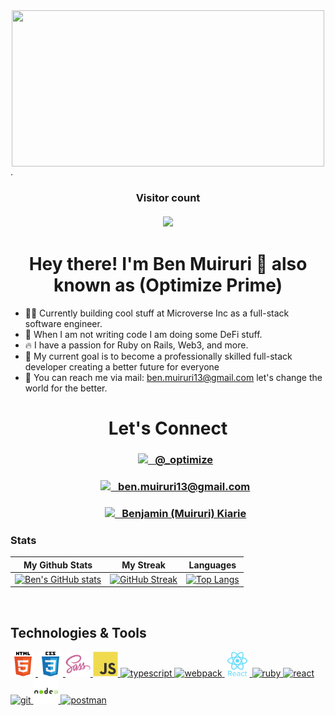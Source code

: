 <div align="center"><img width=500 height=250 align="center" src="https://www.aalpha.net/wp-content/uploads/2020/12/full-stack-development.gif"></div>.
<h3 align="center"> 
  Visitor count<br><br>
  <img src="https://profile-counter.glitch.me/Benmuiruri/count.svg" />
</h3>


<h1 align="center">Hey there! I'm Ben Muiruri 👋 also known as (Optimize Prime)</h1>

- :ok_man: Currently building cool stuff at Microverse Inc as a full-stack software engineer.
- :rocket: When I am not writing code I am doing some DeFi stuff.
- :fire: I have a passion for Ruby on Rails, Web3, and more.
- :dart: My current goal is to become a professionally skilled full-stack developer creating a better future for everyone
- :email: You can reach me via mail: ben.muiruri13@gmail.com let's change the world for the better.
<h1 align="center">Let's Connect</h1>

<div align="center">
<ul>
<h3><a href="https://twitter.com/_optimize" target="_blank"><img src="https://user-images.githubusercontent.com/79658534/150798648-38f1ed89-848c-4e24-9395-c748b2adeff7.png" width="20px">&nbsp &nbsp@_optimize</a></h3> 
<h3><a href="mailto:ben.muiruri13@gmail.com"><img src="https://user-images.githubusercontent.com/79658534/155697385-9f83bc34-bd2a-4338-9394-c83ee8be9896.png" width="20px">&nbsp &nbspben.muiruri13@gmail.com</a></h3>
<h3><a href="https://www.linkedin.com/in/benjamin-kiarie-180b66149/"><img src="https://user-images.githubusercontent.com/79658534/155697061-56d45708-ad01-4ffc-9697-570007606fd3.png" width="20px">&nbsp &nbspBenjamin (Muiruri) Kiarie</a></h3></ul>
</div>

### Stats
  
|                                                      **My Github Stats**                                                      |                                                      **My Streak**                                                      |                                                      **Languages**                                                      |
| :----------------------------------------------------------------------------------------------------------------------------: | :----------------------------------------------------------------------------------------------------------------------------: | :----------------------------------------------------------------------------------------------------------------------------: |
| [![Ben's GitHub stats](https://github-readme-stats.vercel.app/api?username=Benmuiruri&count_private=true&show_icons=true&theme=tokyonight)](https://github.com/Benmuiruri) |[![GitHub Streak](https://github-readme-streak-stats.herokuapp.com/?user=Benmuiruri&theme=tokyonight)](https://github.com/Benmuiruri) |[![Top Langs](https://github-readme-stats.vercel.app/api/top-langs/?username=Benmuiruri&show_icons=true&theme=tokyonight&layout=compact)](https://github.com/Benmuiruri) |

<br />

## Technologies & Tools

<p align="left">
    <a href="https://www.w3.org/html/" target="_blank"> <img src="https://raw.githubusercontent.com/devicons/devicon/master/icons/html5/html5-original-wordmark.svg" alt="html5" width="40" height="40"/> </a>
    <a href="https://www.w3schools.com/css/" target="_blank"> <img src="https://raw.githubusercontent.com/devicons/devicon/master/icons/css3/css3-original-wordmark.svg" alt="css3" width="40" height="40"/> </a>
<a href="https://sass-lang.com" target="_blank"> <img src="https://raw.githubusercontent.com/devicons/devicon/master/icons/sass/sass-original.svg" alt="sass" width="40" height="40"/> </a>
    <a href="https://developer.mozilla.org/en-US/docs/Web/JavaScript" target="_blank"> <img src="https://raw.githubusercontent.com/devicons/devicon/master/icons/javascript/javascript-original.svg" alt="javascript" width="40" height="40"/> </a>
<a href="https://www.typescriptlang.org/" target="_blank"> <img src="https://www.vectorlogo.zone/logos/typescriptlang/typescriptlang-icon.svg" alt="typescript" width="40" height="40"/> </a>
    <a href="https://webpack.js.org/" target="_blank"> <img src="https://www.vectorlogo.zone/logos/js_webpack/js_webpack-icon.svg" alt="webpack" width="40" height="40"/> </a>
<a href="https://reactjs.org/" target="_blank"> <img src="https://raw.githubusercontent.com/devicons/devicon/master/icons/react/react-original-wordmark.svg" alt="react" width="40" height="40"/> </a>
 <a href="https://www.ruby-lang.org/en/" target="_blank"> <img src="https://www.vectorlogo.zone/logos/ruby-lang/ruby-lang-icon.svg" alt="ruby" width="40" height="40"/> </a>
    <a href="https://rubyonrails.org/" target="_blank"> <img src="https://avatars.githubusercontent.com/u/4223" alt="react" width="40" height="40"/> </a>
<a href="https://git-scm.com/" target="_blank"> <img src="https://www.vectorlogo.zone/logos/git-scm/git-scm-icon.svg" alt="git" width="40" height="40"/> </a>
 <a href="https://nodejs.org" target="_blank"> <img src="https://raw.githubusercontent.com/devicons/devicon/master/icons/nodejs/nodejs-original-wordmark.svg" alt="nodejs" width="40" height="40"/> </a>
<a href="https://www.postman.com/" target="_blank"> <img src="https://www.vectorlogo.zone/logos/getpostman/getpostman-icon.svg" alt="postman" width="40" height="40"/> </a>
    </p>
    </br>
